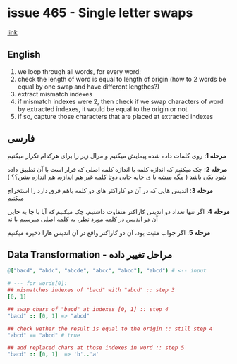 # issue 465 - Single letter swaps
[link](https://ericnormand.me/issues/465)

## English
1. we loop through all words, for every word:
2. check the length of word is equal to length of origin (how to 2 words be equal by one swap and have different lengthes?)
3. extract mismatch indexes
4. if mismatch indexes were 2, then check if we swap characters of word by extracted indexes, it would be equal to the origin or not
5. if so, capture those characters that are placed at extracted indexes

## فارسی
**مرحله 1**:
روی کلمات داده شده پیمایش میکنیم و مرال زیر را برای هرکدام تکرار میکنیم

**مرحله 2**:
چک میکنیم که اندازه کلمه با اندازه کلمه اصلی که قرار است با آن تطبیق داده شود یکی باشد
( مگه میشه با ی جابه جایی دوتا کلمه غیر هم اندازه، هم اندازه بشن؟؟ )

**مرحله 3**:
اندیس هایی که در آن دو کاراکتر های دو کلمه باهم فرق دارد را استخراج میکنیم

**مرحله 4**:
اگر تنها تعداد دو اندیس کاراکتر متفاوت داشتیم،
چک میکنیم که آیا با چا به جایی آن دو اندیس در کلمه مورد نظر، به کلمه اصلی میرسیم یا نه

**مرحله 5**:
اگر جواب مثبت بود، آن دو کاراکتر واقع در آن اندیس هارا ذخیره میکنیم


## Data Transformation - مراحل تغییر داده
```nim
@["bacd", "abdc", "abcde", "abcc", "abcd"], "abcd") # <-- input

# --- for words[0]:
## mismatches indexes of "bacd" with "abcd" :: step 3
[0, 1]

## swap chars of "bacd" at indexes [0, 1] :: step 4
"bacd" :: [0, 1] => "abcd"

## check wether the result is equal to the origin :: still step 4
"abcd" == "abcd" # true

## add replaced chars at those indexes in word :: step 5
"bacd" :: [0, 1]  => 'b'..'a'
